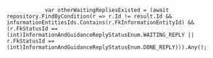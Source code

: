                 var otherWaitingRepliesExisted = (await repository.FindByCondition(r => r.Id != result.Id && informationEntitiesIds.Contains(r.FkInformationEntityId) && (r.FkStatusId == (int)InformationAndGuidanceReplyStatusEnum.WAITING_REPLY || r.FkStatusId == (int)InformationAndGuidanceReplyStatusEnum.DONE_REPLY))).Any();

